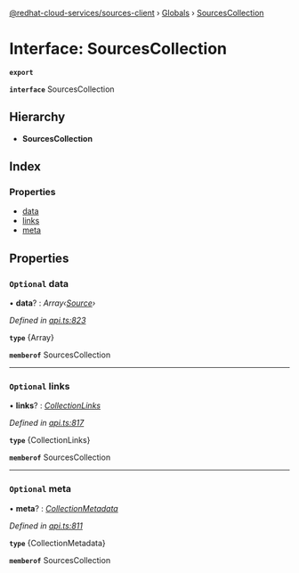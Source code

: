 [@redhat-cloud-services/sources-client](../README.md) › [Globals](../globals.md) › [SourcesCollection](sourcescollection.md)

# Interface: SourcesCollection

**`export`** 

**`interface`** SourcesCollection

## Hierarchy

* **SourcesCollection**

## Index

### Properties

* [data](sourcescollection.md#optional-data)
* [links](sourcescollection.md#optional-links)
* [meta](sourcescollection.md#optional-meta)

## Properties

### `Optional` data

• **data**? : *Array‹[Source](source.md)›*

*Defined in [api.ts:823](https://github.com/RedHatInsights/javascript-clients/blob/master/packages/sources/api.ts#L823)*

**`type`** {Array<Source>}

**`memberof`** SourcesCollection

___

### `Optional` links

• **links**? : *[CollectionLinks](collectionlinks.md)*

*Defined in [api.ts:817](https://github.com/RedHatInsights/javascript-clients/blob/master/packages/sources/api.ts#L817)*

**`type`** {CollectionLinks}

**`memberof`** SourcesCollection

___

### `Optional` meta

• **meta**? : *[CollectionMetadata](collectionmetadata.md)*

*Defined in [api.ts:811](https://github.com/RedHatInsights/javascript-clients/blob/master/packages/sources/api.ts#L811)*

**`type`** {CollectionMetadata}

**`memberof`** SourcesCollection

